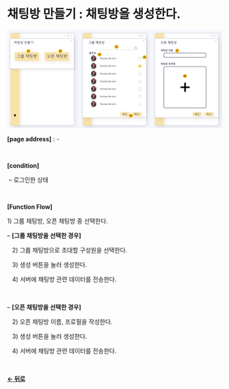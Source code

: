 # 채팅방 만들기 : 채팅방을 생성한다.

![CreateChat](/docs/image/Chat_create.png)

**[page address]** : -

<br/>

**[condition]**

&nbsp;&ndash; 로그인한 상태

<br/>

**[Function Flow]**

1\) 그룹 채팅방, 오픈 채팅방 중 선택한다.

&ndash; **[그룹 채팅방을 선택한 경우]**

&nbsp;&nbsp;&nbsp;2\) 그룹 채팅방으로 초대할 구성원을 선택한다.

&nbsp;&nbsp;&nbsp;3\) 생성 버튼을 눌러 생성한다.

&nbsp;&nbsp;&nbsp;4\) 서버에 채팅방 관련 데이터를 전송한다.

<br/>

&ndash; **[오픈 채팅방을 선택한 경우]**

&nbsp;&nbsp;&nbsp;2\) 오픈 채팅방 이름, 프로필을 작성한다.

&nbsp;&nbsp;&nbsp;3\) 생성 버튼을 눌러 생성한다.

&nbsp;&nbsp;&nbsp;4\) 서버에 채팅방 관련 데이터를 전송한다.

<br/>

[**← 뒤로**](/docs/GNB/Chat/Main.md)